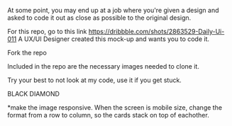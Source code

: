 At some point, you may end up at a job where you're given a design and asked to code it out as close as possible to the original design.

For this repo, go to this link https://dribbble.com/shots/2863529-Daily-Ui-011 A UX/UI Designer created this mock-up and wants you to code it.

Fork the repo

Included in the repo are the necessary images needed to clone it.

Try your best to not look at my code, use it if you get stuck.

BLACK DIAMOND

*make the image responsive. When the screen is mobile size, change the format from a row to column, so the cards stack on top of eachother.
